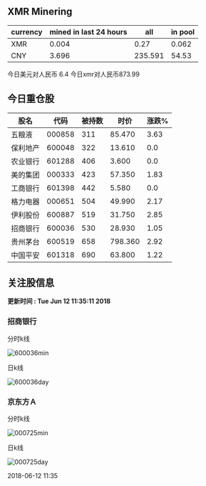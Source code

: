 ## XMR Minering

|currency|mined in last 24 hours|all|in pool|
|---|---|---|---|
|XMR|0.004|0.27|0.062|
|CNY|3.696|235.591|54.53|

今日美元对人民币 6.4	今日xmr对人民币873.99


## 今日重仓股 

|股名|代码|被持数|时价|涨跌%|
|---|---|---|---|---|
|五粮液|000858|311|85.470|3.63|
|保利地产|600048|322|13.610|0.0|
|农业银行|601288|406|3.600|0.0|
|美的集团|000333|423|57.350|1.83|
|工商银行|601398|442|5.580|0.0|
|格力电器|000651|504|49.990|2.17|
|伊利股份|600887|519|31.750|2.85|
|招商银行|600036|530|28.930|1.05|
|贵州茅台|600519|658|798.360|2.92|
|中国平安|601318|690|63.800|1.22|

## 关注股信息
**更新时间 : Tue Jun 12 11:35:11 2018**
### 招商银行 
分时k线

![600036min](http://image.sinajs.cn/newchart/min/n/sh600036.gif)

日k线

![600036day](http://image.sinajs.cn/newchart/daily/n/sh600036.gif)

### 京东方Ａ 
分时k线

![000725min](http://image.sinajs.cn/newchart/min/n/sz000725.gif)

日k线

![000725day](http://image.sinajs.cn/newchart/daily/n/sz000725.gif)

2018-06-12 11:35